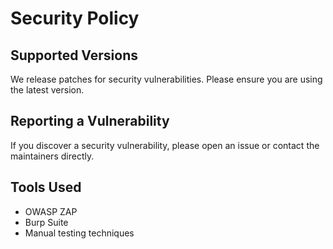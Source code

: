 # Security Policy

## Supported Versions

We release patches for security vulnerabilities. Please ensure you are using the latest version.

## Reporting a Vulnerability

If you discover a security vulnerability, please open an issue or contact the maintainers directly.

## Tools Used

- OWASP ZAP
- Burp Suite
- Manual testing techniques